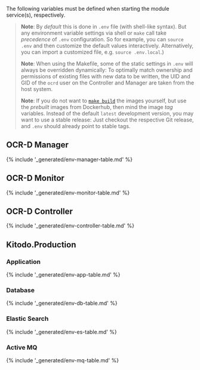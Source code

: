 The following variables must be defined when starting the module service(s), respectively.

> **Note**:
> By _default_ this is done in `.env` file (with shell-like syntax).
> But any environment variable settings via shell or `make` call take
> _precedence_ of `.env` configuration.
> So for example, you can `source .env` and then customize the
> default values interactively.
> Alternatively, you can import a customized file, e.g. `source .env.local`.)
>
> **Note**:
> When using the Makefile, some of the static settings in `.env` will always
> be overridden dynamically: To optimally match ownership and permissions of
> existing files with new data to be written, the UID and GID of the `ocrd` user
> on the Controller and Manager are taken from the host system.
>
> **Note**:
> If you do not want to [`make build`](#building) the images yourself, but
> use the _prebuilt_ images from Dockerhub, then mind the image _tag_ variables.
> Instead of the default `latest` development version, you may want to use
> a stable release: Just checkout the respective Git release, and `.env`
> should already point to stable tags.

## OCR-D Manager

{% include '_generated/env-manager-table.md' %}

## OCR-D Monitor

{% include '_generated/env-monitor-table.md' %}

## OCR-D Controller

{% include '_generated/env-controller-table.md' %}

## Kitodo.Production

### Application

{% include '_generated/env-app-table.md' %}

### Database

{% include '_generated/env-db-table.md' %}

### Elastic Search

{% include '_generated/env-es-table.md' %}

### Active MQ

{% include '_generated/env-mq-table.md' %}